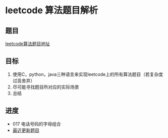 # leetcode 算法题目解析

## 题目

 [leetcode算法题目地址](https://leetcode-cn.com/problemset/algorithms/ "点击进入")

## 目标

 1. 使用C，python，java三种语言来实现leetcode上的所有算法题目（若复杂度过高舍弃）
 2. 尽可能寻找题目所对应的实际场景
 3. 总结

## 进度

- 017 电话号码的字母组合
- [最近更新题目](https://github.com/ropleData/leetcode/blob/master/Algorithms/017电话号码的字母组合.md    "点击进入")
